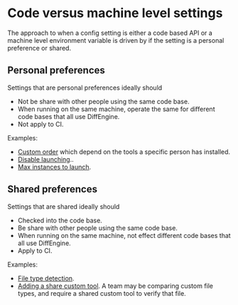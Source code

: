 # Code versus machine level settings

The approach to when a config setting is either a code based API or a machine level environment variable is driven by if the setting is a personal preference or shared.


## Personal preferences

Settings that are personal preferences ideally should

 * Not be share with other people using the same code base.
 * When running on the same machine, operate the same for different code bases that all use DiffEngine.
 * Not apply to CI.

Examples:

 * [Custom order](diff-tool.order.md#custom-order) which depend on the tools a specific person has installed.
 * [Disable launching](/readme.md#disable-for-a-machineprocess)..
 * [Max instances to launch](diff-tool.md#maxinstancestolaunch).


## Shared preferences

Settings that are shared ideally should

 * Checked into the code base.
 * Be share with other people using the same code base.
 * When running on the same machine, not effect different code bases that all use DiffEngine.
 * Apply to CI.

Examples:

 * [File type detection](/readme.md#file-type-detection).
 * [Adding a share custom tool](/docs/diff-tool.custom.md). A team may be comparing custom file types, and require a shared custom tool to verify that file.